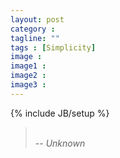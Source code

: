```yaml
---
layout: post
category : 
tagline: ""
tags : [Simplicity]
image : 
image1 : 
image2 : 
image3 : 
---
```


{% include JB/setup %}

> <br>
> -- <cite>Unknown</cite><br>

